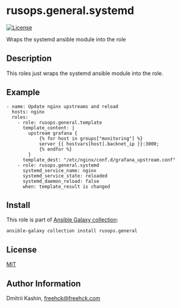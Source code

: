 rusops.general.systemd
=========

[![License](https://img.shields.io/badge/license-MIT%20License-brightgreen.svg)](https://opensource.org/licenses/MIT)

Wraps the systemd ansible module into the role

Description
-----------

This roles just wraps the systemd ansible module into the role.


Example
-------
```
- name: Update nginx upstreams and reload
  hosts: nginx
  roles:
    - role: rusops.general.template
      template_content: |
        upstream grafana {
            {% for host in groups["monitoring"] %}
            server {{ hostvars[host].backnet_ip }}:3000;
            {% endfor %}
        }
      template_dest: "/etc/nginx/conf.d/grafana_upstream.conf"
    - role: rusops.general.systemd
      systemd_service_name: nginx
      systemd_service_state: reloaded
      systemd_daemon_reload: false
      when: template_result is changed
```

Install
-------

This role is part of [Ansible Galaxy collection](https://galaxy.ansible.com/rusops/general):

`ansible-galaxy collection install rusops.general`

License
-------

[MIT](./LICENSE)

Author Information
------------------

Dmitrii Kashin, <freehck@freehck.com>
